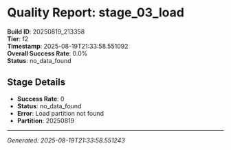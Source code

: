 # Quality Report: stage_03_load

**Build ID**: 20250819_213358  
**Tier**: f2  
**Timestamp**: 2025-08-19T21:33:58.551092  
**Overall Success Rate**: 0.0%  
**Status**: no_data_found

## Stage Details

- **Success Rate**: 0
- **Status**: no_data_found
- **Error**: Load partition not found
- **Partition**: 20250819

---
*Generated: 2025-08-19T21:33:58.551243*
